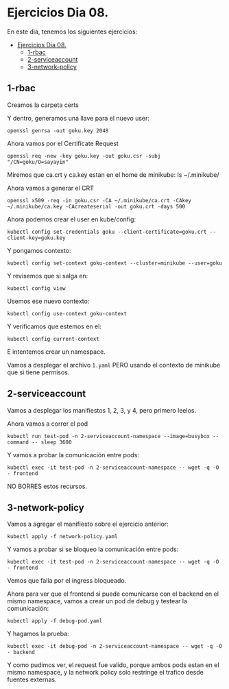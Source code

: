 # Ejercicios Dia 08.

En este dia, tenemos los siguientes ejercicios:

- [Ejercicios Dia 08.](#ejercicios-dia-08)
  - [1-rbac](#1-rbac)
  - [2-serviceaccount](#2-serviceaccount)
  - [3-network-policy](#3-network-policy)


## 1-rbac

Creamos la carpeta certs

Y dentro, generamos una llave para el nuevo user:

`openssl genrsa -out goku.key 2048`

Ahora vamos por el Certificate Request

`openssl req -new -key goku.key -out goku.csr -subj "/CN=goku/O=sayayin"`

Miremos que ca.crt y ca.key estan en el home de minikube: ls ~/.minikube/ 

Ahora vamos a generar el CRT

`openssl x509 -req -in goku.csr -CA ~/.minikube/ca.crt -CAkey ~/.minikube/ca.key -CAcreateserial -out goku.crt -days 500`

Ahora podemos crear el user en kube/config:

`kubectl config set-credentials goku --client-certificate=goku.crt --client-key=goku.key`

Y pongamos contexto:

`kubectl config set-context goku-context --cluster=minikube --user=goku`

Y revisemos que si salga en:

`kubectl config view`

Usemos ese nuevo contexto:

`kubectl config use-context goku-context`

Y verificamos que estemos en el:

`kubectl config current-context`

E intentemos crear un namespace.


Vamos a desplegar el archivo `1.yaml` PERO usando el contexto de minikube que si tiene permisos.


## 2-serviceaccount

Vamos a desplegar los manifiestos 1, 2, 3, y 4, pero primero leelos.

Ahora vamos a correr el pod

`kubectl run test-pod -n 2-serviceaccount-namespace --image=busybox --command -- sleep 3600`

Y vamos a probar la comunicación entre pods:

`kubectl exec -it test-pod -n 2-serviceaccount-namespace -- wget -q -O - frontend`


NO BORRES estos recursos.

## 3-network-policy

Vamos a agregar el manifiesto sobre el ejercicio anterior:

`kubectl apply -f network-policy.yaml`

Y vamos a probar si se bloqueo la comunicación entre pods:

`kubectl exec -it test-pod -n 2-serviceaccount-namespace -- wget -q -O - frontend`

Vemos que falla por el ingress bloqueado.

Ahora para ver que el frontend si puede comunicarse con el backend en el mismo namespace, vamos a crear un pod de debug y testear la comunicación:

`kubectl apply -f debug-pod.yaml`

Y hagamos la prueba:

`kubectl exec -it debug-pod -n 2-serviceaccount-namespace -- wget -q -O - backend`

Y como pudimos ver, el request fue valido, porque ambos pods estan en el mismo namespace, y la network policy solo restringe el trafico desde fuentes externas.